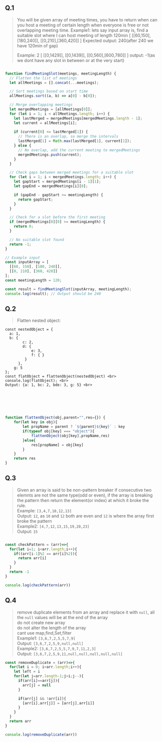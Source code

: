 ## Q.1

> You will be given array of meeting times, you have to return when can you host a meeting of certain length when everyone is free or not overlapping meeting time.
>Example1:
> lets say input array is, find a suitable slot where I can host meeting of length 120min
> [
> [[60,150],[180,240]],
> [[0,210],[360,420]]
> ]
> Expected output: 240(after 240 we have 120min of gap)
> 
> Example: 2
> [
> [[0,1429]],
> [[0,1439]],
> [[0,560],[600,780]]
> ]
> output: -1(as we dont have any slot in between or at the very start)

```javascript

function findMeetingSlot(meetings, meetingLength) {
  // Flatten the list of meetings
  let allMeetings = [].concat(...meetings);

  // Sort meetings based on start time
  allMeetings.sort((a, b) => a[0] - b[0]);

  // Merge overlapping meetings
  let mergedMeetings = [allMeetings[0]];
  for (let i = 1; i < allMeetings.length; i++) {
    let lastMerged = mergedMeetings[mergedMeetings.length - 1];
    let current = allMeetings[i];
    
    if (current[0] <= lastMerged[1]) {
      // There is an overlap, so merge the intervals
      lastMerged[1] = Math.max(lastMerged[1], current[1]);
    } else {
      // No overlap, add the current meeting to mergedMeetings
      mergedMeetings.push(current);
    }
  }

  // Check gaps between merged meetings for a suitable slot
  for (let i = 1; i < mergedMeetings.length; i++) {
    let gapStart = mergedMeetings[i - 1][1];
    let gapEnd = mergedMeetings[i][0];

    if (gapEnd - gapStart >= meetingLength) {
      return gapStart;
    }
  }

  // Check for a slot before the first meeting
  if (mergedMeetings[0][0] >= meetingLength) {
    return 0;
  }

  // No suitable slot found
  return -1;
}

// Example input
const inputArray = [
  [[60, 150], [180, 240]],
  [[0, 210], [360, 420]]
];
const meetingLength = 120;

const result = findMeetingSlot(inputArray, meetingLength);
console.log(result); // Output should be 240

```
## Q.2

> Flatten nested object: 
```
const nestedObject = {   
  a: 1,   
  b: {
    	c: 2,
	    d: {
		    e: 3,
		    f: { }
		 }   
	  },   
	g: 5 
};
const flatObject = flattenObject(nestedObject) <br>
console.log(flatObject); <br>
Output: {a: 1, bc: 2, bde: 3, g: 5} <br>
```
<br>
<br>
<br>

```javascript

function flattenObject(obj,parent="",res={}) {
    for(let key in obj){
        let propName = parent ? `${parent}${key}` : key
        if(typeof obj[key] === "object"){
            flattenObject(obj[key],propName,res)
        }else{
            res[propName] = obj[key]
        }
    }
    return res
}

```

## Q.3
>Given an array is said to be non-pattern breaker if consecutive two elemnts are not the same type(odd or even),
>if the array is breaking the pattern then return the element(or index) at which it broke the rule. <br>
>Example: ```[3,4,7,10,12,13]``` <br>
>Output: ```12```, as ```10``` and ```12``` both are even and ```12``` is where the array first broke the pattern <br>
>Example2: ```[4,7,12,13,15,19,20,23]``` <br>
>Output: ```15``` <br>

```javascript

const checkPattern = (arr)=>{
  for(let i=1; i<arr.length;i++){
    if((arr[i-1]%2 == arr[i]%2)){
      return arr[i]
    }
  }
  return -1
}

console.log(checkPattern(arr))

```

## Q.4

>remove duplicate elements from an array and replace it with ```null```, all the ```null``` values will be at the end of the array <br>
>do not create new array  <br>
>do not alter the length of the array <br>
>cant use map,find,Set,filter <br>
>Example1: ```[3,6,7,2,5,5,7,9]``` <br>
>Output: ```[3,6,7,2,5,9,null,null]``` <br>
>Example2: ```[3,6,7,2,5,5,7,9,7,11,2,3]``` <br>
>Output: ```[3,6,7,2,5,9,11,null,null,null,null,null]``` <br>

```javascript
const removeDuplicate = (arr)=>{
  for(let i = 0; i<arr.length;i++){
    let left = i
    for(let j=arr.length-1;j>i;j--){
      if(arr[i]==arr[j]){
        arr[j] = null
      }

      if(arr[j] && !arr[i]){
        [arr[i],arr[j]] = [arr[j],arr[i]]
      }
    }
  }
  return arr
}

console.log(removeDuplicate(arr))

```
